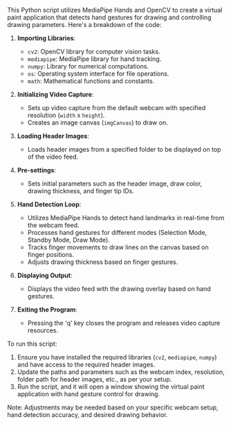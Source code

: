This Python script utilizes MediaPipe Hands and OpenCV to create a virtual paint application that detects hand gestures for drawing and controlling drawing parameters. Here's a breakdown of the code:

1. **Importing Libraries**:
   - `cv2`: OpenCV library for computer vision tasks.
   - `mediapipe`: MediaPipe library for hand tracking.
   - `numpy`: Library for numerical computations.
   - `os`: Operating system interface for file operations.
   - `math`: Mathematical functions and constants.

2. **Initializing Video Capture**:
   - Sets up video capture from the default webcam with specified resolution (`width` x `height`).
   - Creates an image canvas (`imgCanvas`) to draw on.

3. **Loading Header Images**:
   - Loads header images from a specified folder to be displayed on top of the video feed.

4. **Pre-settings**:
   - Sets initial parameters such as the header image, draw color, drawing thickness, and finger tip IDs.

5. **Hand Detection Loop**:
   - Utilizes MediaPipe Hands to detect hand landmarks in real-time from the webcam feed.
   - Processes hand gestures for different modes (Selection Mode, Standby Mode, Draw Mode).
   - Tracks finger movements to draw lines on the canvas based on finger positions.
   - Adjusts drawing thickness based on finger gestures.

6. **Displaying Output**:
   - Displays the video feed with the drawing overlay based on hand gestures.

7. **Exiting the Program**:
   - Pressing the 'q' key closes the program and releases video capture resources.

To run this script:
1. Ensure you have installed the required libraries (`cv2`, `mediapipe`, `numpy`) and have access to the required header images.
2. Update the paths and parameters such as the webcam index, resolution, folder path for header images, etc., as per your setup.
3. Run the script, and it will open a window showing the virtual paint application with hand gesture control for drawing.

Note: Adjustments may be needed based on your specific webcam setup, hand detection accuracy, and desired drawing behavior.
